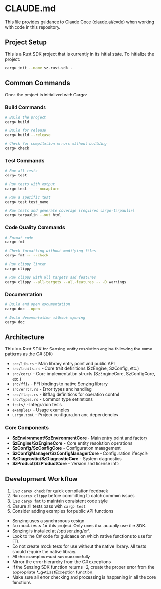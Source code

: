 # CLAUDE.md

This file provides guidance to Claude Code (claude.ai/code) when working with code in this repository.

## Project Setup

This is a Rust SDK project that is currently in its initial state. To initialize the project:

```bash
cargo init --name sz-rust-sdk .
```

## Common Commands

Once the project is initialized with Cargo:

### Build Commands
```bash
# Build the project
cargo build

# Build for release
cargo build --release

# Check for compilation errors without building
cargo check
```

### Test Commands
```bash
# Run all tests
cargo test

# Run tests with output
cargo test -- --nocapture

# Run a specific test
cargo test test_name

# Run tests and generate coverage (requires cargo-tarpaulin)
cargo tarpaulin --out html
```

### Code Quality Commands
```bash
# Format code
cargo fmt

# Check formatting without modifying files
cargo fmt -- --check

# Run clippy linter
cargo clippy

# Run clippy with all targets and features
cargo clippy --all-targets --all-features -- -D warnings
```

### Documentation
```bash
# Build and open documentation
cargo doc --open

# Build documentation without opening
cargo doc
```

## Architecture

This is a Rust SDK for Senzing entity resolution engine following the same patterns as the C# SDK:

- `src/lib.rs` - Main library entry point and public API
- `src/traits.rs` - Core trait definitions (SzEngine, SzConfig, etc.)
- `src/core/` - Core implementation structs (SzEngineCore, SzConfigCore, etc.)
- `src/ffi/` - FFI bindings to native Senzing library
- `src/error.rs` - Error types and handling
- `src/flags.rs` - Bitflag definitions for operation control
- `src/types.rs` - Common type definitions
- `tests/` - Integration tests
- `examples/` - Usage examples
- `Cargo.toml` - Project configuration and dependencies

### Core Components

- **SzEnvironment/SzEnvironmentCore** - Main entry point and factory
- **SzEngine/SzEngineCore** - Core entity resolution operations
- **SzConfig/SzConfigCore** - Configuration management
- **SzConfigManager/SzConfigManagerCore** - Configuration lifecycle
- **SzDiagnostic/SzDiagnosticCore** - System diagnostics
- **SzProduct/SzProductCore** - Version and license info

## Development Workflow

1. Use `cargo check` for quick compilation feedback
2. Run `cargo clippy` before committing to catch common issues
3. Use `cargo fmt` to maintain consistent code style
4. Ensure all tests pass with `cargo test`
5. Consider adding examples for public API functions
- Senzing uses a synchronous design
- No mock tests for this project.  Only ones that actually use the SDK.
- Senzing is installed at /opt/senzing/er/.
- Look to the C# code for guidance on which native functions to use for FFI.
- Do not create mock tests for use without the native library.  All tests should require the native library.
- All the examples must run successfully
- Mirror the error hierarchy from the C# exceptions
- If the Senzing SDK function returns -2, create the proper error from the appropriate *_getLastException function.
- Make sure all error checking and processing is happening in all the core functions